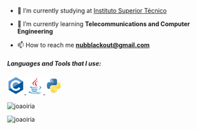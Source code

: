 * 🔭 I’m currently studying at [Instituto Superior Técnico](https://tecnico.ulisboa.pt/pt/)

* 🌱 I’m currently learning **Telecommunications and Computer Engineering**

* 📫 How to reach me **nubblackout@gmail.com**


<h5 align="left">Languages and Tools that I use:</h5>
<p align="left"> <a href="https://www.cprogramming.com/" target="_blank" rel="noreferrer"> <img src="https://raw.githubusercontent.com/devicons/devicon/master/icons/c/c-original.svg" alt="c" width="40" height="40"/> </a> <a href="https://www.java.com" target="_blank" rel="noreferrer"> <img src="https://raw.githubusercontent.com/devicons/devicon/master/icons/java/java-original.svg" alt="java" width="40" height="40"/> </a> <a href="https://www.python.org" target="_blank" rel="noreferrer"> <img src="https://raw.githubusercontent.com/devicons/devicon/master/icons/python/python-original.svg" alt="python" width="40" height="40"/> </a> </p>

<p><img align="center" src="https://github-readme-streak-stats.herokuapp.com/?user=joaoiria&" alt="joaoiria" /></p>

<p align="left"> <img src="https://komarev.com/ghpvc/?username=joaoiria&label=Profile%20views&color=0e75b6&style=flat" alt="joaoiria" /> </p>
